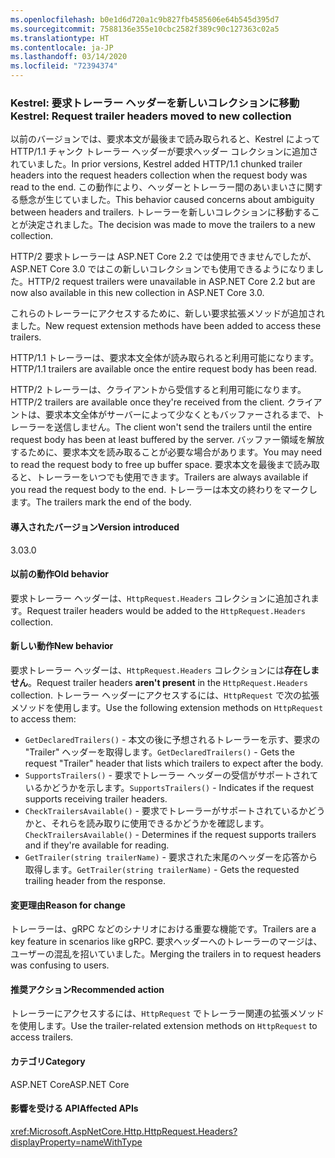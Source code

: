 ```yaml
---
ms.openlocfilehash: b0e1d6d720a1c9b827fb4585606e64b545d395d7
ms.sourcegitcommit: 7588136e355e10cbc2582f389c90c127363c02a5
ms.translationtype: HT
ms.contentlocale: ja-JP
ms.lasthandoff: 03/14/2020
ms.locfileid: "72394374"
---
```

### <a name="kestrel-request-trailer-headers-moved-to-new-collection"></a><span data-ttu-id="b8a7b-101">Kestrel: 要求トレーラー ヘッダーを新しいコレクションに移動</span><span class="sxs-lookup"><span data-stu-id="b8a7b-101">Kestrel: Request trailer headers moved to new collection</span></span>

<span data-ttu-id="b8a7b-102">以前のバージョンでは、要求本文が最後まで読み取られると、Kestrel によって HTTP/1.1 チャンク トレーラー ヘッダーが要求ヘッダー コレクションに追加されていました。</span><span class="sxs-lookup"><span data-stu-id="b8a7b-102">In prior versions, Kestrel added HTTP/1.1 chunked trailer headers into the request headers collection when the request body was read to the end.</span></span> <span data-ttu-id="b8a7b-103">この動作により、ヘッダーとトレーラー間のあいまいさに関する懸念が生じていました。</span><span class="sxs-lookup"><span data-stu-id="b8a7b-103">This behavior caused concerns about ambiguity between headers and trailers.</span></span> <span data-ttu-id="b8a7b-104">トレーラーを新しいコレクションに移動することが決定されました。</span><span class="sxs-lookup"><span data-stu-id="b8a7b-104">The decision was made to move the trailers to a new collection.</span></span>

<span data-ttu-id="b8a7b-105">HTTP/2 要求トレーラーは ASP.NET Core 2.2 では使用できませんでしたが、ASP.NET Core 3.0 ではこの新しいコレクションでも使用できるようになりました。</span><span class="sxs-lookup"><span data-stu-id="b8a7b-105">HTTP/2 request trailers were unavailable in ASP.NET Core 2.2 but are now also available in this new collection in ASP.NET Core 3.0.</span></span>

<span data-ttu-id="b8a7b-106">これらのトレーラーにアクセスするために、新しい要求拡張メソッドが追加されました。</span><span class="sxs-lookup"><span data-stu-id="b8a7b-106">New request extension methods have been added to access these trailers.</span></span>

<span data-ttu-id="b8a7b-107">HTTP/1.1 トレーラーは、要求本文全体が読み取られると利用可能になります。</span><span class="sxs-lookup"><span data-stu-id="b8a7b-107">HTTP/1.1 trailers are available once the entire request body has been read.</span></span>

<span data-ttu-id="b8a7b-108">HTTP/2 トレーラーは、クライアントから受信すると利用可能になります。</span><span class="sxs-lookup"><span data-stu-id="b8a7b-108">HTTP/2 trailers are available once they're received from the client.</span></span> <span data-ttu-id="b8a7b-109">クライアントは、要求本文全体がサーバーによって少なくともバッファーされるまで、トレーラーを送信しません。</span><span class="sxs-lookup"><span data-stu-id="b8a7b-109">The client won't send the trailers until the entire request body has been at least buffered by the server.</span></span> <span data-ttu-id="b8a7b-110">バッファー領域を解放するために、要求本文を読み取ることが必要な場合があります。</span><span class="sxs-lookup"><span data-stu-id="b8a7b-110">You may need to read the request body to free up buffer space.</span></span> <span data-ttu-id="b8a7b-111">要求本文を最後まで読み取ると、トレーラーをいつでも使用できます。</span><span class="sxs-lookup"><span data-stu-id="b8a7b-111">Trailers are always available if you read the request body to the end.</span></span> <span data-ttu-id="b8a7b-112">トレーラーは本文の終わりをマークします。</span><span class="sxs-lookup"><span data-stu-id="b8a7b-112">The trailers mark the end of the body.</span></span>

#### <a name="version-introduced"></a><span data-ttu-id="b8a7b-113">導入されたバージョン</span><span class="sxs-lookup"><span data-stu-id="b8a7b-113">Version introduced</span></span>

<span data-ttu-id="b8a7b-114">3.0</span><span class="sxs-lookup"><span data-stu-id="b8a7b-114">3.0</span></span>

#### <a name="old-behavior"></a><span data-ttu-id="b8a7b-115">以前の動作</span><span class="sxs-lookup"><span data-stu-id="b8a7b-115">Old behavior</span></span>

<span data-ttu-id="b8a7b-116">要求トレーラー ヘッダーは、`HttpRequest.Headers` コレクションに追加されます。</span><span class="sxs-lookup"><span data-stu-id="b8a7b-116">Request trailer headers would be added to the `HttpRequest.Headers` collection.</span></span>

#### <a name="new-behavior"></a><span data-ttu-id="b8a7b-117">新しい動作</span><span class="sxs-lookup"><span data-stu-id="b8a7b-117">New behavior</span></span>

<span data-ttu-id="b8a7b-118">要求トレーラー ヘッダーは、`HttpRequest.Headers` コレクションには**存在しません**。</span><span class="sxs-lookup"><span data-stu-id="b8a7b-118">Request trailer headers **aren't present** in the `HttpRequest.Headers` collection.</span></span> <span data-ttu-id="b8a7b-119">トレーラー ヘッダーにアクセスするには、`HttpRequest` で次の拡張メソッドを使用します。</span><span class="sxs-lookup"><span data-stu-id="b8a7b-119">Use the following extension methods on `HttpRequest` to access them:</span></span>

- <span data-ttu-id="b8a7b-120">`GetDeclaredTrailers()` - 本文の後に予想されるトレーラーを示す、要求の "Trailer" ヘッダーを取得します。</span><span class="sxs-lookup"><span data-stu-id="b8a7b-120">`GetDeclaredTrailers()` - Gets the request "Trailer" header that lists which trailers to expect after the body.</span></span>
- <span data-ttu-id="b8a7b-121">`SupportsTrailers()` - 要求でトレーラー ヘッダーの受信がサポートされているかどうかを示します。</span><span class="sxs-lookup"><span data-stu-id="b8a7b-121">`SupportsTrailers()` - Indicates if the request supports receiving trailer headers.</span></span>
- <span data-ttu-id="b8a7b-122">`CheckTrailersAvailable()` - 要求でトレーラーがサポートされているかどうかと、それらを読み取りに使用できるかどうかを確認します。</span><span class="sxs-lookup"><span data-stu-id="b8a7b-122">`CheckTrailersAvailable()` - Determines if the request supports trailers and if they're available for reading.</span></span>
- <span data-ttu-id="b8a7b-123">`GetTrailer(string trailerName)` - 要求された末尾のヘッダーを応答から取得します。</span><span class="sxs-lookup"><span data-stu-id="b8a7b-123">`GetTrailer(string trailerName)` - Gets the requested trailing header from the response.</span></span>

#### <a name="reason-for-change"></a><span data-ttu-id="b8a7b-124">変更理由</span><span class="sxs-lookup"><span data-stu-id="b8a7b-124">Reason for change</span></span>

<span data-ttu-id="b8a7b-125">トレーラーは、gRPC などのシナリオにおける重要な機能です。</span><span class="sxs-lookup"><span data-stu-id="b8a7b-125">Trailers are a key feature in scenarios like gRPC.</span></span> <span data-ttu-id="b8a7b-126">要求ヘッダーへのトレーラーのマージは、ユーザーの混乱を招いていました。</span><span class="sxs-lookup"><span data-stu-id="b8a7b-126">Merging the trailers in to request headers was confusing to users.</span></span>

#### <a name="recommended-action"></a><span data-ttu-id="b8a7b-127">推奨アクション</span><span class="sxs-lookup"><span data-stu-id="b8a7b-127">Recommended action</span></span>

<span data-ttu-id="b8a7b-128">トレーラーにアクセスするには、`HttpRequest` でトレーラー関連の拡張メソッドを使用します。</span><span class="sxs-lookup"><span data-stu-id="b8a7b-128">Use the trailer-related extension methods on `HttpRequest` to access trailers.</span></span>

#### <a name="category"></a><span data-ttu-id="b8a7b-129">カテゴリ</span><span class="sxs-lookup"><span data-stu-id="b8a7b-129">Category</span></span>

<span data-ttu-id="b8a7b-130">ASP.NET Core</span><span class="sxs-lookup"><span data-stu-id="b8a7b-130">ASP.NET Core</span></span>

#### <a name="affected-apis"></a><span data-ttu-id="b8a7b-131">影響を受ける API</span><span class="sxs-lookup"><span data-stu-id="b8a7b-131">Affected APIs</span></span>

<xref:Microsoft.AspNetCore.Http.HttpRequest.Headers?displayProperty=nameWithType>

<!--

#### Affected APIs

`P:Microsoft.AspNetCore.Http.HttpRequest.Headers`

-->

